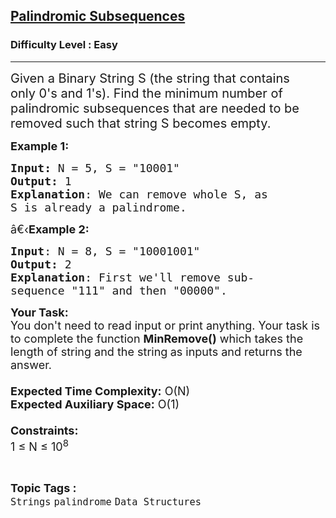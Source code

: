 <h2><a href="https://practice.geeksforgeeks.org/problems/palindromic-subsequences1335/1?utm_source=geeksforgeeks&utm_medium=ml_article_practice_tab&utm_campaign=article_practice_tab">Palindromic Subsequences</a></h2><h3>Difficulty Level : Easy</h3><hr><div class="problems_problem_content__Xm_eO"><p><span style="font-size:20px">Given a Binary String S (the string that contains only&nbsp;0's and 1's). Find the minimum number of palindromic subsequences that are needed&nbsp;to be removed such that string&nbsp;S becomes empty.</span></p>

<p><span style="font-size:18px"><strong>Example 1:</strong></span></p>

<pre><span style="font-size:18px"><strong>Input: </strong>N = 5, S = "10001"
<strong>Output:</strong> 1
<strong>Explanation</strong>: We can remove whole S, as
S is already a palindrome.</span></pre>

<p><span style="font-size:18px">â€‹<strong>Example 2:&nbsp;</strong></span></p>

<pre><span style="font-size:18px"><strong>Input</strong>: N = 8, S = "10001001"
<strong>Output:</strong> 2
<strong>Explanation</strong>: First we'll remove sub-
sequence&nbsp;"111" and then "00000".</span>
</pre>

<p><span style="font-size:18px"><strong>Your Task:&nbsp;&nbsp;</strong><br>
You don't need to read input or print anything. Your task is to complete the function&nbsp;<strong>MinRemove()</strong>&nbsp;which takes the length of string and the string<strong>&nbsp;</strong>as inputs and returns the answer.<br>
<br>
<strong>Expected Time Complexity:</strong>&nbsp;O(N)<br>
<strong>Expected Auxiliary Space:</strong>&nbsp;O(1)<br>
<br>
<strong>Constraints:</strong><br>
1 ≤ N&nbsp;≤ 10<sup>8</sup></span></p>
</div><br><p><span style=font-size:18px><strong>Topic Tags : </strong><br><code>Strings</code>&nbsp;<code>palindrome</code>&nbsp;<code>Data Structures</code>&nbsp;